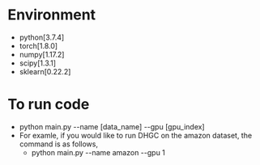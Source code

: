 # Environment
+ python[3.7.4]
+ torch[1.8.0]
+ numpy[1.17.2]
+ scipy[1.3.1]
+ sklearn[0.22.2]

# To run code
+ python main.py --name [data_name] --gpu [gpu_index]
+ For examle, if you would like to run DHGC on the amazon dataset, the command is as follows,
  + python main.py --name amazon --gpu 1

